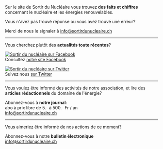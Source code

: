 Sur le site de Sortir du Nucléaire vous trouvez __des faits et chiffres__ concernant le nucléaire et les énergies renouvelables.

Vous n'avez pas trouvé réponse ou vous avez trouvé une erreur?

Merci de nous le signaler à 
<info@sortirdunucleaire.ch>

<hr>

Vous cherchez plutôt des __actualités toute récentes__?

[![Sortir du nucléaire sur Facebook](images/facebook_f.png)](https://www.facebook.com/pages/Sortir-du-Nucl%C3%A9aire-Suisse-Romande/161424603891516)  
Consultez [notre site Facebook](https://www.facebook.com/pages/Sortir-du-Nucl%C3%A9aire-Suisse-Romande/161424603891516)

[![Sortir du nucléaire sur Twitter](images/twitter_t.png)](https://www.twitter.com/sdnch)  
Suivez nous [sur Twitter](https://www.twitter.com/sdnch)

<hr>

Vous voulez être informé des activités de notre association, et lire des __articles rédactionnels__ du domaine de l'énergie?

Abonnez-vous à __notre journal__:  
abo à prix libre de 5.- à 500.- Fr / an  
<info@sortirdunucleaire.ch>

<hr>

Vous aimeriez être informé de nos actions de ce moment?

Abonnez-vous à notre __bulletin électronique__  
<info@sortirdunucleaire.ch>
